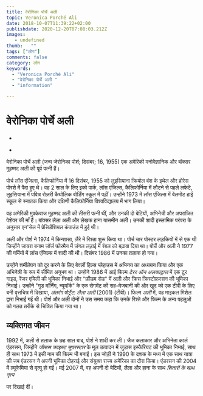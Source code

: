 ```yaml
---
title: वेरोनिका पोर्चे अली 
topic: Veronica Porché Ali
date: 2018-10-07T11:39:22+02:00
publishdate: 2020-12-20T07:08:03.212Z
images: 
   - undefined
thumb:   ""
tags: ["लोग"]
comments: false
category: लोग
keywords: 
  - "Veronica Porché Ali"
  - "वेरोनिका पोर्चे अली "
  - "information"

---
```

<h1> वेरोनिका पोर्चे अली </h1> <ul> <li> </li> </ul> <ul> <li> </li> </ul> <p> वेरोनिका पोर्चे अली (जन्म जेरोनिका पोर्श; दिसंबर; 16, 1955) एक अमेरिकी मनोवैज्ञानिक और बॉक्सर मुहम्मद अली की पूर्व पत्नी हैं। </p> <p> पोर्च लॉस एंजिल्स, कैलिफोर्निया में 16 दिसंबर, 1955 को लुइसियाना क्रियोल वंश के इथेल और होरेस पोरशे में पैदा हुए थे। वह 2 साल के लिए इको पार्क, लॉस एंजिल्स, कैलिफोर्निया में लौटने से पहले लफेटे, लुइसियाना में पवित्र रोज़री कैथोलिक बोर्डिंग स्कूल में पढ़ीं। उन्होंने 1973 में लॉस एंजिल्स में बेलमोंट हाई स्कूल से स्नातक किया और दक्षिणी कैलिफोर्निया विश्वविद्यालय में भाग लिया। </p> <p> वह अमेरिकी मुक्केबाज मुहम्मद अली की तीसरी पत्नी थीं, और उनकी दो बेटियों, अभिनेत्री और अपराजित पेशेवर की माँ हैं। बॉक्सर लैला अली और लेखक हाना यासमीन अली। उनकी शादी इस्लामिक परंपरा के अनुसार एन'सेल में प्रेसिडेंशियल कंपाउंड में हुई थी। </p> <p> अली और पोर्श ने 1974 में किन्शासा, ज़ैरे में रिश्ता शुरू किया था। पोर्च चार पोस्टर लड़कियों में से एक थी जिन्होंने जायरा बनाम जॉर्ज फोरमैन में जंगल लड़ाई में रंबल को बढ़ावा दिया था। पोर्चे और अली ने 1977 की गर्मियों में लॉस एंजिल्स में शादी की थी। दिसंबर 1986 में उनका तलाक हो गया। </p> <p> उन्होंने शर्मीलेपन को दूर करने के लिए बेवर्ली हिल्स प्लेहाउस में अभिनय का अध्ययन किया और एक अभिनेत्री के रूप में सीमित अनुभव था। उन्होंने 1986 में आई फिल्म <i> टेरर ऑन अलकाट्राज़ </i> में एक टूर गाइड, रेंजर एमिली की भूमिका निभाई और "फ्रीडम रोड" में अली और क्रिस क्रिस्टोफ़रसन की भूमिका निभाई। उन्होंने "गुड मॉर्निंग, न्यूयॉर्क" के एक सेगमेंट की सह-मेजबानी की और खुद को एक टीवी के लिए बनी वृत्तचित्र में दिखाया, <i> अंतरंग पोर्ट्रेट: लैला अली </i> (2001) (टीवी)। फिल्म <i> अली </i> में, वह माइकल मिशेल द्वारा निभाई गई थी। पोर्श और अली दोनों ने उस समय कहा कि उनके रिश्ते और फिल्म के अन्य पहलुओं को गलत तरीके से चित्रित किया गया था। </p> <h2> व्यक्तिगत जीवन </h2> <p> 1992 में, अली से तलाक के छह साल बाद, पोर्श ने शादी कर ली। जैज कलाकार और अभिनेता कार्ल एंडरसन, जिन्होंने <i> जीसस क्राइस्ट सुपरस्टार </i> के मूल उत्पादन में जुडास इस्कैरियट की भूमिका निभाई, साथ ही साथ 1973 में इसी नाम की फिल्म भी बनाई। इस जोड़ी ने 1990 के दशक के मध्य में एक साथ यात्रा की जब एंडरसन ने अपनी भूमिका दोहराई और संयुक्त राज्य अमेरिका का दौरा किया। एंडरसन की 2004 में ल्यूकेमिया से मृत्यु हो गई। मई 2007 में, वह अपनी दो बेटियों, लैला और हाना के साथ <i> सितारों के साथ नृत्य </i> </p> पर दिखाई दीं। 